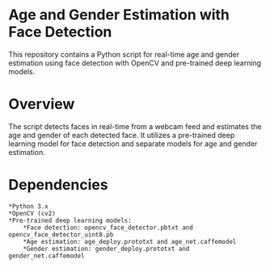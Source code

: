 # Age and Gender Estimation with Face Detection

This repository contains a Python script for real-time age and gender estimation using face detection with OpenCV and pre-trained deep learning models.
# Overview

The script detects faces in real-time from a webcam feed and estimates the age and gender of each detected face. It utilizes a pre-trained deep learning model for face detection and separate models for age and gender estimation.
# Dependencies

    *Python 3.x
    *OpenCV (cv2)
    *Pre-trained deep learning models:
        *Face detection: opencv_face_detector.pbtxt and opencv_face_detector_uint8.pb
        *Age estimation: age_deploy.prototxt and age_net.caffemodel
        *Gender estimation: gender_deploy.prototxt and gender_net.caffemodel
